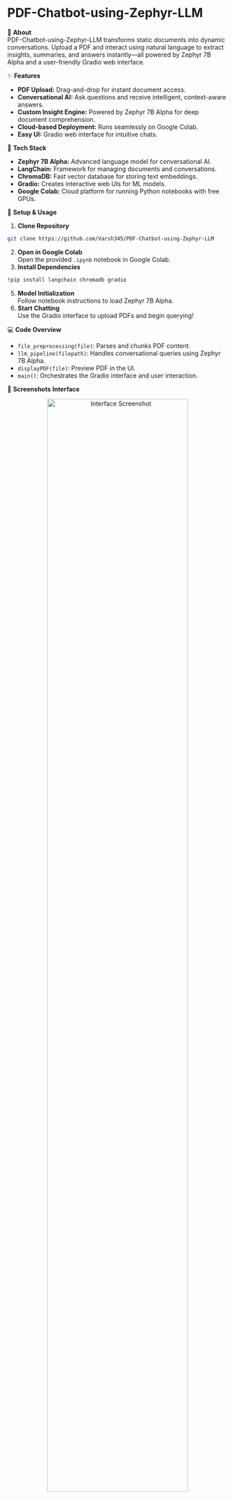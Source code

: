# PDF-Chatbot-using-Zephyr-LLM

📖 **About**  
PDF-Chatbot-using-Zephyr-LLM transforms static documents into dynamic conversations. Upload a PDF and interact using natural language to extract insights, summaries, and answers instantly—all powered by Zephyr 7B Alpha and a user-friendly Gradio web interface.

✨ **Features**  
- **PDF Upload:** Drag-and-drop for instant document access.  
- **Conversational AI:** Ask questions and receive intelligent, context-aware answers.  
- **Custom Insight Engine:** Powered by Zephyr 7B Alpha for deep document comprehension.  
- **Cloud-based Deployment:** Runs seamlessly on Google Colab.  
- **Easy UI:** Gradio web interface for intuitive chats.  

🧰 **Tech Stack**  
- **Zephyr 7B Alpha:** Advanced language model for conversational AI.  
- **LangChain:** Framework for managing documents and conversations.  
- **ChromaDB:** Fast vector database for storing text embeddings.  
- **Gradio:** Creates interactive web UIs for ML models.  
- **Google Colab:** Cloud platform for running Python notebooks with free GPUs. 

🏁 **Setup & Usage**  
1. **Clone Repository**
```bash
git clone https://github.com/Varsh345/PDF-Chatbot-using-Zephyr-LLM
```
2. **Open in Google Colab**  
Open the provided `.ipynb` notebook in Google Colab.
3. **Install Dependencies**
```bash
!pip install langchain chromadb gradio
```
5. **Model Initialization**  
Follow notebook instructions to load Zephyr 7B Alpha.
6. **Start Chatting**  
Use the Gradio interface to upload PDFs and begin querying!

💻 **Code Overview**
- `file_preprocessing(file)`: Parses and chunks PDF content.  
- `llm_pipeline(filepath)`: Handles conversational queries using Zephyr 7B Alpha.  
- `displayPDF(file)`: Preview PDF in the UI.  
- `main()`: Orchestrates the Gradio interface and user interaction.  

📸 **Screenshots**
**Interface**
<p align="center"> <img width="80%" src="https://github.com/user-attachments/assets/58ee22e2-cfd0-4e5d-9867-9fb3331432c5" alt="Interface Screenshot"/> </p>

**Answering View**
<p align="center"> <img width="60%" src="https://github.com/user-attachments/assets/174673b8-4c50-49da-81aa-4600d1aa48c3" alt="Answering Screenshot"/> </p>

📬 **Contact & Resources**
- LangChain Documentation  
- Zephyr 7B Alpha @ HuggingFace  
- For questions, contact via GitHub issues.
